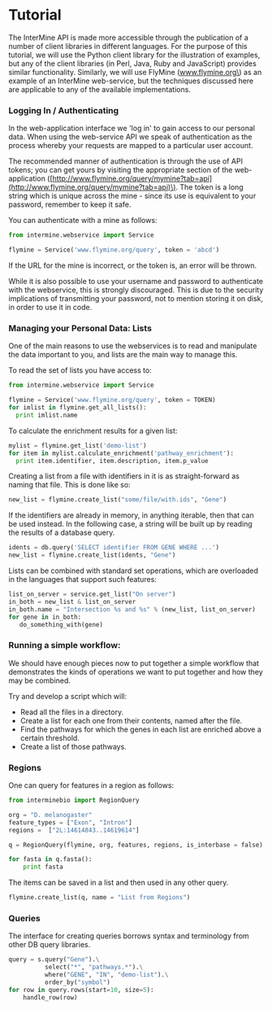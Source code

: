 # Tutorial

The InterMine API is made more accessible through the publication of a number of client libraries in different languages. For the purpose of this tutorial, we will use the Python client library for the illustration of examples, but any of the client libraries \(in Perl, Java, Ruby and JavaScript\) provides similar functionality. Similarly, we will use FlyMine \(www.flymine.org\) as an example of an InterMine web-service, but the techniques discussed here are applicable to any of the available implementations.

### Logging In / Authenticating

In the web-application interface we 'log in' to gain access to our personal data. When using the web-service API we speak of authentication as the process whereby your requests are mapped to a particular user account.

The recommended manner of authentication is through the use of API tokens; you can get yours by visiting the appropriate section of the web-application \([http://www.flymine.org/query/mymine?tab=api](http://www.flymine.org/query/mymine?tab=api)\). The token is a long string which is unique across the mine - since its use is equivalent to your password, remember to keep it safe.

You can authenticate with a mine as follows:

```python
from intermine.webservice import Service

flymine = Service('www.flymine.org/query', token = 'abcd')
```

If the URL for the mine is incorrect, or the token is, an error will be thrown.

While it is also possible to use your username and password to authenticate with the webservice, this is strongly discouraged. This is due to the security implications of transmitting your password, not to mention storing it on disk, in order to use it in code.

### Managing your Personal Data: Lists

One of the main reasons to use the webservices is to read and manipulate the data important to you, and lists are the main way to manage this.

To read the set of lists you have access to:

```python
from intermine.webservice import Service

flymine = Service('www.flymine.org/query', token = TOKEN)
for imlist in flymine.get_all_lists():
  print imlist.name
```

To calculate the enrichment results for a given list:

```python
mylist = flymine.get_list('demo-list')
for item in mylist.calculate_enrichment('pathway_enrichment'):
  print item.identifier, item.description, item.p_value
```

Creating a list from a file with identifiers in it is as straight-forward as naming that file. This is done like so:

```python
new_list = flymine.create_list("some/file/with.ids", "Gene")
```

If the identifiers are already in memory, in anything iterable, then that can be used instead. In the following case, a string will be built up by reading the results of a database query.

```python
idents = db.query('SELECT identifier FROM GENE WHERE ...')
new_list = flymine.create_list(idents, "Gene")
```

Lists can be combined with standard set operations, which are overloaded in the languages that support such features:

```python
list_on_server = service.get_list("On server")
in_both = new_list & list_on_server
in_both.name = "Intersection %s and %s" % (new_list, list_on_server)
for gene in in_both:
   do_something_with(gene)
```

### Running a simple workflow:

We should have enough pieces now to put together a simple workflow that demonstrates the kinds of operations we want to put together and how they may be combined.

Try and develop a script which will:

* Read all the files in a directory.
* Create a list for each one from their contents, named after the file.
* Find the pathways for which the genes in each list are enriched above a certain threshold.
* Create a list of those pathways.

### Regions

One can query for features in a region as follows:

```python
from interminebio import RegionQuery

org = "D. melanogaster"
feature_types = ["Exon", "Intron"]
regions =  ["2L:14614843..14619614"]

q = RegionQuery(flymine, org, features, regions, is_interbase = false)

for fasta in q.fasta():
    print fasta
```

The items can be saved in a list and then used in any other query.

```python
flymine.create_list(q, name = "List from Regions")
```

### Queries

The interface for creating queries borrows syntax and terminology from other DB query libraries.

```python
query = s.query("Gene").\
          select("*", "pathways.*").\
          where("GENE", "IN", "demo-list").\
          order_by("symbol")
for row in query.rows(start=10, size=5):
    handle_row(row)
```

